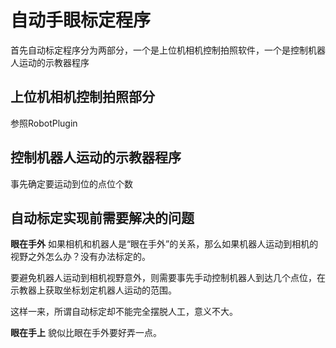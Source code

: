 # 自动手眼标定程序

首先自动标定程序分为两部分，一个是上位机相机控制拍照软件，一个是控制机器人运动的示教器程序

## 上位机相机控制拍照部分

参照RobotPlugin

## 控制机器人运动的示教器程序

事先确定要运动到位的点位个数

## 自动标定实现前需要解决的问题

**眼在手外**
如果相机和机器人是“眼在手外”的关系，那么如果机器人运动到相机的视野之外怎么办？没有办法标定的。

要避免机器人运动到相机视野意外，则需要事先手动控制机器人到达几个点位，在示教器上获取坐标划定机器人运动的范围。

这样一来，所谓自动标定却不能完全摆脱人工，意义不大。

**眼在手上**
貌似比眼在手外要好弄一点。
